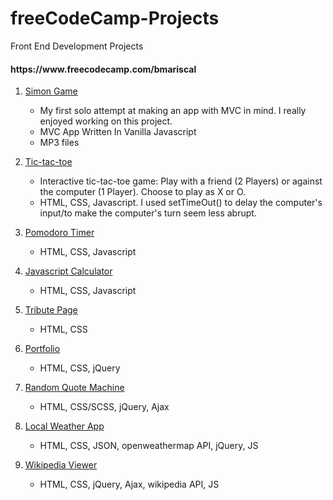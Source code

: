 # freeCodeCamp-Projects
Front End Development Projects
<h4>https://www.freecodecamp.com/bmariscal</h4>


  1. [Simon Game](https://github.com/BMariscal/FreeCodeCamp_Projects/tree/master/SimonGame)
      * My first solo attempt at making an app with MVC in mind. I really enjoyed working on this project.  
      * MVC App Written In Vanilla Javascript
      * MP3 files
  
 2. [Tic-tac-toe](https://github.com/BMariscal/FreeCodeCamp_Projects/tree/master/tic-tac-toe)
      * Interactive tic-tac-toe game: Play with a friend (2 Players) or against the computer (1 Player). Choose to play as X or O. 
      * HTML, CSS, Javascript. I used setTimeOut() to delay the computer's input/to make the computer's turn seem less abrupt. 

  3. [Pomodoro Timer](https://github.com/BMariscal/Pomodoro-Timer)
      * HTML, CSS, Javascript

  4. [Javascript Calculator](https://github.com/BMariscal/Calculator)
      * HTML, CSS, Javascript

  1. [Tribute Page](https://github.com/BMariscal/FreeCodeCamp_Projects/tree/master/TributePage)
      * HTML, CSS
    
  2. [Portfolio](https://github.com/BMariscal/FreeCodeCamp_Projects/tree/master/Portfolio)
      * HTML, CSS, jQuery
  3. [Random Quote Machine](https://github.com/BMariscal/FreeCodeCamp_Projects/tree/master/Random%20Quote%20Machine)
      * HTML, CSS/SCSS, jQuery, Ajax
  4. [Local Weather App](https://github.com/BMariscal/FreeCodeCamp_Projects/tree/master/local-weather-app)
      * HTML, CSS, JSON, openweathermap API, jQuery, JS
  5. [Wikipedia Viewer](https://github.com/BMariscal/FreeCodeCamp_Projects/tree/master/wikiviewer)
      * HTML, CSS, jQuery, Ajax, wikipedia API, JS

    
     
  


